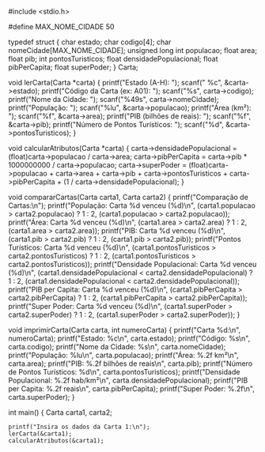 #include <stdio.h>

#define MAX_NOME_CIDADE 50

typedef struct {
    char estado;
    char codigo[4];
    char nomeCidade[MAX_NOME_CIDADE];
    unsigned long int populacao;
    float area;
    float pib;
    int pontosTuristicos;
    float densidadePopulacional;
    float pibPerCapita;
    float superPoder;
} Carta;

void lerCarta(Carta *carta) {
    printf("Estado (A-H): ");
    scanf(" %c", &carta->estado);
    printf("Código da Carta (ex: A01): ");
    scanf("%s", carta->codigo);
    printf("Nome da Cidade: ");
    scanf("%49s", carta->nomeCidade);
    printf("População: ");
    scanf("%lu", &carta->populacao);
    printf("Área (km²): ");
    scanf("%f", &carta->area);
    printf("PIB (bilhões de reais): ");
    scanf("%f", &carta->pib);
    printf("Número de Pontos Turísticos: ");
    scanf("%d", &carta->pontosTuristicos);
}

void calcularAtributos(Carta *carta) {
    carta->densidadePopulacional = (float)carta->populacao / carta->area;
    carta->pibPerCapita = carta->pib * 1000000000 / carta->populacao;
    carta->superPoder = (float)carta->populacao + carta->area + carta->pib + carta->pontosTuristicos + carta->pibPerCapita + (1 / carta->densidadePopulacional);
}

void compararCartas(Carta carta1, Carta carta2) {
    printf("Comparação de Cartas:\n");
    printf("População: Carta %d venceu (%d)\n", (carta1.populacao > carta2.populacao) ? 1 : 2, (carta1.populacao > carta2.populacao));
    printf("Área: Carta %d venceu (%d)\n", (carta1.area > carta2.area) ? 1 : 2, (carta1.area > carta2.area));
    printf("PIB: Carta %d venceu (%d)\n", (carta1.pib > carta2.pib) ? 1 : 2, (carta1.pib > carta2.pib));
    printf("Pontos Turísticos: Carta %d venceu (%d)\n", (carta1.pontosTuristicos > carta2.pontosTuristicos) ? 1 : 2, (carta1.pontosTuristicos > carta2.pontosTuristicos));
    printf("Densidade Populacional: Carta %d venceu (%d)\n", (carta1.densidadePopulacional < carta2.densidadePopulacional) ? 1 : 2, (carta1.densidadePopulacional < carta2.densidadePopulacional));
    printf("PIB per Capita: Carta %d venceu (%d)\n", (carta1.pibPerCapita > carta2.pibPerCapita) ? 1 : 2, (carta1.pibPerCapita > carta2.pibPerCapita));
    printf("Super Poder: Carta %d venceu (%d)\n", (carta1.superPoder > carta2.superPoder) ? 1 : 2, (carta1.superPoder > carta2.superPoder));
}

void imprimirCarta(Carta carta, int numeroCarta) {
    printf("Carta %d:\n", numeroCarta);
    printf("Estado: %c\n", carta.estado);
    printf("Código: %s\n", carta.codigo);
    printf("Nome da Cidade: %s\n", carta.nomeCidade);
    printf("População: %lu\n", carta.populacao);
    printf("Área: %.2f km²\n", carta.area);
    printf("PIB: %.2f bilhões de reais\n", carta.pib);
    printf("Número de Pontos Turísticos: %d\n", carta.pontosTuristicos);
    printf("Densidade Populacional: %.2f hab/km²\n", carta.densidadePopulacional);
    printf("PIB per Capita: %.2f reais\n", carta.pibPerCapita);
    printf("Super Poder: %.2f\n", carta.superPoder);
}

int main() {
    Carta carta1, carta2;

    printf("Insira os dados da Carta 1:\n");
    lerCarta(&carta1);
    calcularAtributos(&carta1);

